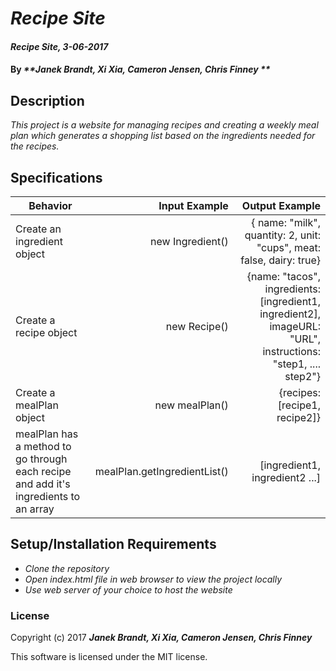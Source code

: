 # _Recipe Site_

#### _Recipe Site, 3-06-2017_

#### By _**Janek Brandt, Xi Xia, Cameron Jensen, Chris Finney **_

## Description
_This project is a website for managing recipes and creating a weekly meal plan which generates a shopping list based on the ingredients needed for the recipes._


## Specifications

| Behavior                   | Input Example     | Output Example    |
| -------------------------- | -----------------:| -----------------:|
| Create an ingredient object | new Ingredient() | { name: "milk", quantity: 2, unit: "cups", meat: false, dairy: true} |
| Create a recipe object | new Recipe() | {name: "tacos", ingredients: [ingredient1, ingredient2], imageURL: "URL", instructions: "step1, .... step2"} |
| Create a mealPlan object | new mealPlan() | {recipes: [recipe1, recipe2]} |
| mealPlan has a method to go through each recipe and add it's ingredients to an array | mealPlan.getIngredientList() | [ingredient1, ingredient2 ...] |



## Setup/Installation Requirements

* _Clone the repository_
* _Open index.html file in web browser to view the project locally_
* _Use web server of your choice to host the website_


### License

Copyright (c) 2017 **_Janek Brandt, Xi Xia, Cameron Jensen, Chris Finney_**

This software is licensed under the MIT license.
